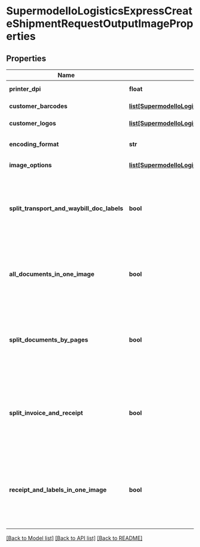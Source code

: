 # SupermodelIoLogisticsExpressCreateShipmentRequestOutputImageProperties

## Properties
Name | Type | Description | Notes
------------ | ------------- | ------------- | -------------
**printer_dpi** | **float** | Printer DPI Resolution for X-axis and Y-axis (in DPI) for transport label and waybill document output | [optional] 
**customer_barcodes** | [**list[SupermodelIoLogisticsExpressCreateShipmentRequestOutputImagePropertiesCustomerBarcodes]**](SupermodelIoLogisticsExpressCreateShipmentRequestOutputImagePropertiesCustomerBarcodes.md) | Customer barcodes to be printed on supported transport label templates | [optional] 
**customer_logos** | [**list[SupermodelIoLogisticsExpressCreateShipmentRequestOutputImagePropertiesCustomerLogos]**](SupermodelIoLogisticsExpressCreateShipmentRequestOutputImagePropertiesCustomerLogos.md) | Customer Logo Image to be printed on transport label | [optional] 
**encoding_format** | **str** | Please provide the format of the output documents. Note that invoice and shipment receipt will always come back as PDF | [optional] [default to 'pdf']
**image_options** | [**list[SupermodelIoLogisticsExpressCreateShipmentRequestOutputImagePropertiesImageOptions]**](SupermodelIoLogisticsExpressCreateShipmentRequestOutputImagePropertiesImageOptions.md) | Here the image options are defined for label, waybillDoc, invoice, QRcode and shipment receipt | [optional] 
**split_transport_and_waybill_doc_labels** | **bool** | When set to true it will generate a single PDF or thermal output file for the Transport Label, a single PDF or thermal output file for the Waybill document and a single PDF file consisting of Commercial Invoice and Shipment Receipt. The default value is false, a single PDF or thermal output image file consists of Transport Label and single PDF or thermal output image file for Waybill Document will be returned in create shipment response. | [optional] 
**all_documents_in_one_image** | **bool** | When set to true it will generate a single PDF or thermal output image file consists of Transport Label, Waybill Document, Shipment Receipt and Commercial Invoice.&lt;BR&gt;          The default value is false, where a single PDF or thermal output image file consists of Transport Label + Waybill Document and single PDF or thermal output image file for Shipment Receipt and Customs Invoice will be returned. | [optional] 
**split_documents_by_pages** | **bool** | When set to true it will generate a single PDF or thermal output image file for each page for the Transport Label and single PDF or thermal output image file for Waybill Document will be returned in the create shipment response. The default value is false, a single PDF or thermal output image file for each page for Transport Label and single PDF or thermal output image file for Waybill Document will be returned in create shipment response. | [optional] 
**split_invoice_and_receipt** | **bool** | When set to true it will generate a single PDF or thermal output image file consisting of Transport Label + Waybill Document, a single file consist of Commercial Invoice and a single file consist of Shipment Receipt. The default value is false, a single PDF or thermal output image file consists of Transport Label + Waybill Document and single PDF or thermal output image file for Shipment Receipt and Customs Invoice will be returned in create shipment response. | [optional] 
**receipt_and_labels_in_one_image** | **bool** | When set to true it will generate a single PDF file consisting of Transport Label, Waybill Document and Shipment Receipt. The default value is false, a single PDF or thermal output image file consists of Transport Label + Waybill Document and single PDF file for Shipment Receipt will be returned in create shipment response.  Applicable only when #/outputImageProperties/imageOptions/0/typeCode is &#x27;receipt&#x27; and #/outputImageProperties/encodingFormat is PDF. | [optional] 

[[Back to Model list]](../README.md#documentation-for-models) [[Back to API list]](../README.md#documentation-for-api-endpoints) [[Back to README]](../README.md)

